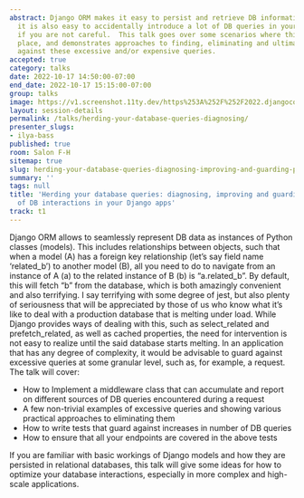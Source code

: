 ```yaml
---
abstract: Django ORM makes it easy to persist and retrieve DB information.  However
  it is also easy to accidentally introduce a lot of DB queries in your request flow
  if you are not careful.  This talk goes over some scenarios where this can take
  place, and demonstrates approaches to finding, eliminating and ultimately protecting
  against these excessive and/or expensive queries.
accepted: true
category: talks
date: 2022-10-17 14:50:00-07:00
end_date: 2022-10-17 15:15:00-07:00
group: talks
image: https://v1.screenshot.11ty.dev/https%253A%252F%252F2022.djangocon.us%252Fpresenters%252Filya-bass%252F
layout: session-details
permalink: /talks/herding-your-database-queries-diagnosing/
presenter_slugs:
- ilya-bass
published: true
room: Salon F-H
sitemap: true
slug: herding-your-database-queries-diagnosing-improving-and-guarding-performance-of-db-interactions-in-your-django-apps
summary: ''
tags: null
title: 'Herding your database queries: diagnosing, improving and guarding performance
  of DB interactions in your Django apps'
track: t1
---
```


Django ORM allows to seamlessly represent DB data as instances of Python classes (models).  This includes relationships between objects, such that when a model (A) has a foreign key relationship (let’s say field name ‘related_b’) to another model (B), all you need to do to navigate from an instance of A (a) to the related instance of B (b) is “a.related_b”.  By default, this will fetch “b” from the database, which is both amazingly convenient and also terrifying.  I say terrifying with some degree of jest, but also plenty of seriousness that will be appreciated by those of us who know what it’s like to deal with a production database that is melting under load.  While Django provides ways of dealing with this, such as select_related and prefetch_related, as well as cached properties, the need for intervention is not easy to realize until the said database starts melting.  In an application that has any degree of complexity, it would be advisable to guard against excessive queries at some granular level, such as, for example, a request.  The talk will cover:

* How to Implement a middleware class that can accumulate and report on different sources of DB queries encountered during a request
* A few non-trivial examples of excessive queries and showing various practical approaches to eliminating them
* How to write tests that guard against increases in number of DB queries
* How to ensure that all your endpoints are covered in the above tests

If you are familiar with basic workings of Django models and how they are persisted in relational databases, this talk will give some ideas for how to optimize your database interactions, especially in more complex and high-scale applications.
